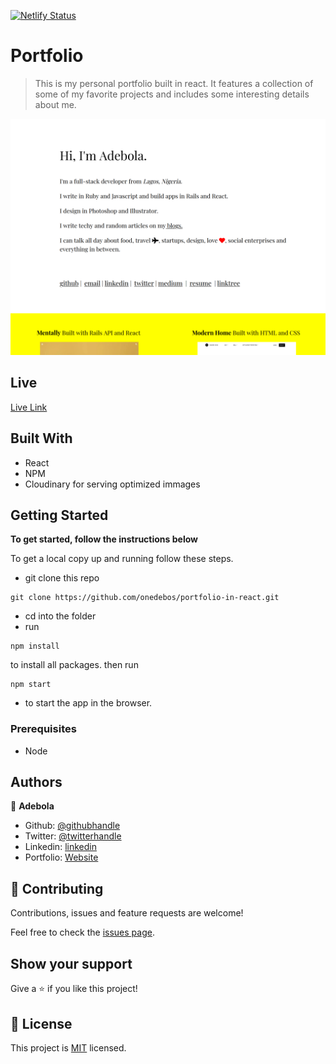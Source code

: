 [![Netlify Status](https://api.netlify.com/api/v1/badges/4e8e07b4-7bfd-48b6-b2bf-9ac1a45b494e/deploy-status)](https://app.netlify.com/sites/elegant-borg-4081b7/deploys)
# Portfolio

> This is my personal portfolio built in react. It features a collection of some of my favorite projects and includes some interesting details about me.

![screenshot](./app_screenshot.png)

## Live
[Live Link](https://elegant-borg-4081b7.netlify.com/#)

## Built With

- React
- NPM
- Cloudinary for serving optimized immages

## Getting Started

**To get started, follow the instructions below**

To get a local copy up and running follow these steps.

- git clone this repo

```
git clone https://github.com/onedebos/portfolio-in-react.git
```


- cd into the folder
- run

```
npm install
```

to install all packages. then run

```
npm start
```

- to start the app in the browser.

### Prerequisites

- Node

## Authors

👤 **Adebola**

- Github: [@githubhandle](https://github.com/onedebos)
- Twitter: [@twitterhandle](https://twitter.com/debosthefirst)
- Linkedin: [linkedin](https://www.linkedin.com/in/adebola-niran/)
- Portfolio: [Website](https://elegant-borg-4081b7.netlify.com/#)

## 🤝 Contributing

Contributions, issues and feature requests are welcome!

Feel free to check the [issues page](issues/).

## Show your support

Give a ⭐️ if you like this project!

## 📝 License

This project is [MIT](lic.url) licensed.
